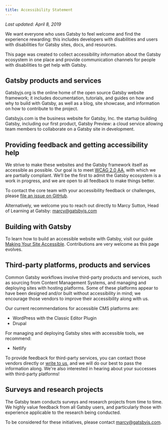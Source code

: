 ```yaml
---
title: Accessibility Statement
---
```


*Last updated: April 8, 2019*

We want everyone who uses Gatsby to feel welcome and find the experience rewarding: this includes developers with disabilities and users with disabilities for Gatsby sites, docs, and resources.

This page was created to collect accessibility information about the Gatsby ecosystem in one place and provide communication channels for people with disabilities to get help with Gatsby.

## Gatsby products and services

Gatsbyjs.org is the online home of the open source Gatsby website framework; it includes documentation, tutorials, and guides on how and why to build with Gatsby, as well as a blog, site showcase, and information on how to contribute to the project.

Gatsbyjs.com is the business website for Gatsby, Inc. the startup building Gatsby, including our first product, Gatsby Preview: a cloud service allowing team members to collaborate on a Gatsby site in development.

## Providing feedback and getting accessibility help

We strive to make these websites and the Gatsby framework itself as accessible as possible. Our goal is to meet [WCAG 2.0 AA](https://www.w3.org/TR/WCAG20/), with which we are partially compliant. We’ll be the first to admit the Gatsby ecosystem is a work in progress, and we are open to all feedback to make things better.

To contact the core team with your accessibility feedback or challenges, please [file an issue on GitHub](https://github.com/gatsbyjs/gatsby/issues/new/choose).

Alternatively, we welcome you to reach out directly to Marcy Sutton, Head of Learning at Gatsby: <marcy@gatsbyjs.com>

## Building with Gatsby

To learn how to build an accessible website with Gatsby, visit our guide [Making Your Site Accessible](/docs/making-your-site-accessible/). Contributions are very welcome as this page evolves.

## Third-party platforms, products and services

Common Gatsby workflows involve third-party products and services, such as sourcing from Content Management Systems, and managing and deploying sites with hosting platforms. Some of these platforms appear to have been designed and/or built without accessibility in mind; we encourage those vendors to improve their accessibility along with us.

Our current recommendations for accessible CMS platforms are:

- WordPress with the Classic Editor Plugin
- Drupal

For managing and deploying Gatsby sites with accessible tools, we recommend:

- Netlify

To provide feedback for third-party services, you can contact those vendors directly or [write to us](mailto:marcy@gatsbyjs.com), and we will do our best to pass the information along. We're also interested in hearing about your successes with third-party platforms!

## Surveys and research projects

The Gatsby team conducts surveys and research projects from time to time. We highly value feedback from all Gatsby users, and particularly those with experience applicable to the research being conducted.

To be considered for these initiatives, please contact <marcy@gatsbyjs.com>.